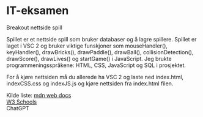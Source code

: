 # IT-eksamen
Breakout nettside spill

Spillet er et nettside spill som bruker databaser og å lagre spillere. Spillet er laget i VSC 2 og bruker viktige funskjoner som mouseHandler(), keyHandler(), drawBricks(), drawPaddle(), drawBall(), collisionDetection(), drawScore(), drawLives() og startGame() i JavaScript.
Jeg brukte programmeningsspråkene: HTML, CSS, JavaScript og SQL i prosjektet.

For å kjøre nettsiden må du allerede ha VSC 2 og laste ned index.html, indexCSS.css og indexJS.js og kjøre nettsiden fra index.html filen.

Kilde liste:
<a href="https://developer.mozilla.org/en-US/docs/Games/Tutorials/2D_Breakout_game_pure_JavaScript/Create_the_Canvas_and_draw_on_it">mdn web docs</a><br>
<a href="https://www.w3schools.com/jS/js_cookies.asp">W3 Schools</a><br>
ChatGPT
